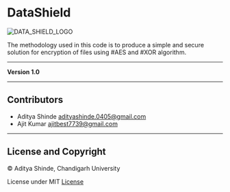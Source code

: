 # DataShield
![DATA_SHIELD_LOGO](https://user-images.githubusercontent.com/53514944/118562605-9f3ee080-b78a-11eb-81b0-34b462d09d55.png)


The methodology used in this code is to produce a simple and secure solution for 
encryption of files using #AES and #XOR algorithm.

---

**Version 1.0**

---

## Contributors

- Aditya Shinde <adityashinde.0405@gmail.com>
- Ajit Kumar <ajitbest7739@gmail.com>

---
## License and Copyright

© Aditya Shinde, Chandigarh University

License under MIT [License](LICENSE)
